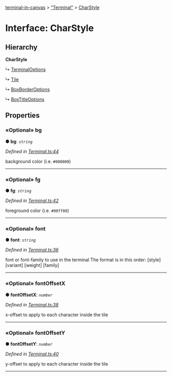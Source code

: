 [terminal-in-canvas](../README.md) > ["Terminal"](../modules/_terminal_.md) > [CharStyle](../interfaces/_terminal_.charstyle.md)



# Interface: CharStyle

## Hierarchy

**CharStyle**

↳  [TerminalOptions](_terminal_.terminaloptions.md)




↳  [Tile](_terminal_.tile.md)




↳  [BoxBorderOptions](_widgets_box_.boxborderoptions.md)




↳  [BoxTitleOptions](_widgets_box_.boxtitleoptions.md)









## Properties
<a id="bg"></a>

### «Optional» bg

**●  bg**:  *`string`* 

*Defined in [Terminal.ts:44](https://github.com/danikaze/terminal-in-canvas/blob/a39a508/src/Terminal.ts#L44)*



background color (i.e. `#000000`)




___

<a id="fg"></a>

### «Optional» fg

**●  fg**:  *`string`* 

*Defined in [Terminal.ts:42](https://github.com/danikaze/terminal-in-canvas/blob/a39a508/src/Terminal.ts#L42)*



foreground color (i.e. `#00ff00`)




___

<a id="font"></a>

### «Optional» font

**●  font**:  *`string`* 

*Defined in [Terminal.ts:36](https://github.com/danikaze/terminal-in-canvas/blob/a39a508/src/Terminal.ts#L36)*



font or font-family to use in the terminal The format is in this order: [style] [variant] [weight] [family]




___

<a id="fontoffsetx"></a>

### «Optional» fontOffsetX

**●  fontOffsetX**:  *`number`* 

*Defined in [Terminal.ts:38](https://github.com/danikaze/terminal-in-canvas/blob/a39a508/src/Terminal.ts#L38)*



x-offset to apply to each character inside the tile




___

<a id="fontoffsety"></a>

### «Optional» fontOffsetY

**●  fontOffsetY**:  *`number`* 

*Defined in [Terminal.ts:40](https://github.com/danikaze/terminal-in-canvas/blob/a39a508/src/Terminal.ts#L40)*



y-offset to apply to each character inside the tile




___


